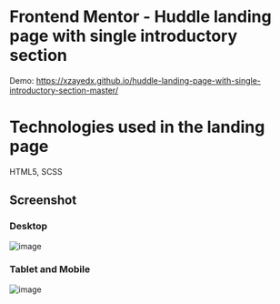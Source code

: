 # Frontend Mentor - Huddle landing page with single introductory section
Demo: https://xzayedx.github.io/huddle-landing-page-with-single-introductory-section-master/
# Technologies used in the landing page
HTML5, SCSS

## Screenshot
### Desktop
![image](https://user-images.githubusercontent.com/46198029/148748304-f5f6e031-075d-4b64-b778-09695c1c9958.png)

### Tablet and Mobile
![image](https://user-images.githubusercontent.com/46198029/148748597-125c5cca-6503-4736-bf51-ad83e6fd007c.png)
